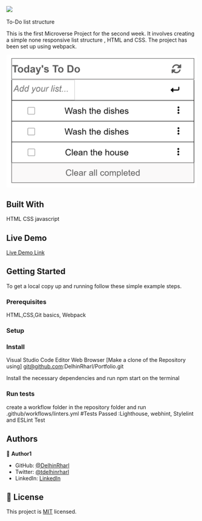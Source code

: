![](https://img.shields.io/badge/Microverse-blueviolet)

To-Do list structure

This is the first Microverse Project for the second week. It involves creating a simple none responsive list structure , HTML and CSS. The project has been set up using webpack.

![screenshot](./todo.png)

## Built With

HTML
CSS
javascript

## Live Demo

[Live Demo Link](https://delhinrharl.github.io/ToDoList/dist)

## Getting Started

To get a local copy up and running follow these simple example steps.

### Prerequisites

HTML,CSS,Git basics, Webpack

### Setup

### Install

Visual Studio Code Editor
Web Browser
[Make a clone of the Repository using] git@github.com:DelhinRharl/Portfolio.git

Install the necessary dependencies and run npm start on the terminal

### Run tests

create a workflow folder in the repository folder
and run .github/workflows/linters.yml
#Tests Passed :Lighthouse, webhint, Stylelint and ESLint Test

## Authors

👤 **Author1**

- GitHub: [@DelhinRharl](https://github.com/DelhinRharl)
- Twitter: [@tdelhinrharl](https://twitter.com/delhinrharl)
- LinkedIn: [LinkedIn](https://linkedin.com/in/AffaxedKiprotich)

## 📝 License

This project is [MIT](./MIT.md) licensed.
